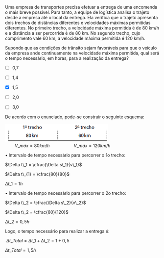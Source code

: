 

Uma empresa de transportes precisa efetuar a entrega de uma encomenda o mais breve possível. Para tanto, a equipe de logística analisa o trajeto desde a empresa até o local da entrega. Ela verifica que o trajeto apresenta dois trechos de distâncias diferentes e velocidades máximas permitidas diferentes. No primeiro trecho, a velocidade máxima permitida é de 80 km/h e a distância a ser percorrida é de 80 km. No segundo trecho, cujo comprimento vale 60 km, a velocidade máxima permitida é 120 km/h.

Supondo que as condições de trânsito sejam favoráveis para que o veículo da empresa ande continuamente na velocidade máxima permitida, qual será o tempo necessário, em horas, para a realização da entrega?



- [ ] 0,7
- [ ] 1,4
- [x] 1,5
- [ ] 2,0
- [ ] 3,0


De acordo com o enunciado, pode-se construir o seguinte esquema:

![](372fd210-cccb-b7a5-5d0e-0123a3ca58ca.png)\
        $V\_{máx} = 80km/h$                    $V\_{máx} = 120km/h$

• Intervalo de tempo necessário para percorrer o 1o trecho:

$\Delta t\_1 = \cfrac{\Delta s\_1}{v\_1}$

$\Delta t\_{1} = \cfrac{80}{80}$

$\Delta t\_{1} = 1h$

• Intervalo de tempo necessário para percorrer o 2o trecho:

$\Delta t\_2 = \cfrac{\Delta s\_2}{v\_2}$

$\Delta t\_2 = \cfrac{60}{120}$

$\Delta t\_2 = 0,5h$

Logo, o tempo necessário para realizar a entrega é:

 $\Delta t\_{Total} = \Delta t\_1 + \Delta t\_2 = 1 + 0,5$

$\Delta t\_{Total} = 1,5h$
